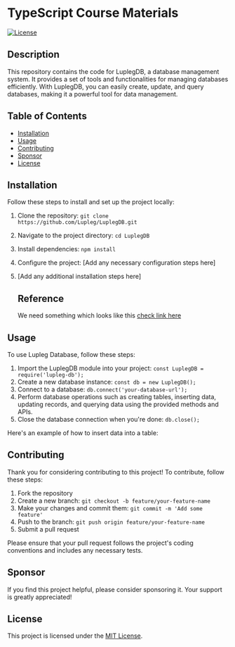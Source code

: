 # TypeScript Course Materials

[![License](https://img.shields.io/badge/license-MIT-blue.svg)](LICENSE)

## Description
This repository contains the code for LuplegDB, a database management system. It provides a set of tools and functionalities for managing databases efficiently. With LuplegDB, you can easily create, update, and query databases, making it a powerful tool for data management.

## Table of Contents

- [Installation](#installation)
- [Usage](#usage)
- [Contributing](#contributing)
- [Sponsor](#sponsor)
- [License](#license)

## Installation

Follow these steps to install and set up the project locally:

1. Clone the repository: `git clone https://github.com/Lupleg/LuplegDB.git`
2. Navigate to the project directory: `cd LuplegDB`
3. Install dependencies: `npm install`
4. Configure the project: [Add any necessary configuration steps here]
5. [Add any additional installation steps here]

   ## Reference
   We need something which looks like this [check link here](https://app.yesware.com)

## Usage

To use Lupleg Database, follow these steps:

1. Import the LuplegDB module into your project: `const LuplegDB = require('lupleg-db');`
2. Create a new database instance: `const db = new LuplegDB();`
3. Connect to a database: `db.connect('your-database-url');`
4. Perform database operations such as creating tables, inserting data, updating records, and querying data using the provided methods and APIs.
5. Close the database connection when you're done: `db.close();`

Here's an example of how to insert data into a table:


## Contributing

Thank you for considering contributing to this project! To contribute, follow these steps:

1. Fork the repository
2. Create a new branch: `git checkout -b feature/your-feature-name`
3. Make your changes and commit them: `git commit -m 'Add some feature'`
4. Push to the branch: `git push origin feature/your-feature-name`
5. Submit a pull request

Please ensure that your pull request follows the project's coding conventions and includes any necessary tests.

## Sponsor

If you find this project helpful, please consider sponsoring it. Your support is greatly appreciated!

## License

This project is licensed under the [MIT License](LICENSE).


